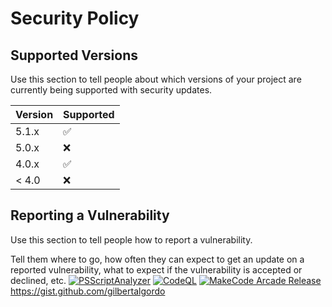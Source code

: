 # Security Policy

## Supported Versions

Use this section to tell people about which versions of your project are
currently being supported with security updates.

| Version | Supported          |
| ------- | ------------------ |
| 5.1.x   | :white_check_mark: |
| 5.0.x   | :x:                |
| 4.0.x   | :white_check_mark: |
| < 4.0   | :x:                |

## Reporting a Vulnerability

Use this section to tell people how to report a vulnerability.

Tell them where to go, how often they can expect to get an update on a
reported vulnerability, what to expect if the vulnerability is accepted or
declined, etc.
[![PSScriptAnalyzer](https://github.com/gilbertalgordo/make/actions/workflows/powershell.yml/badge.svg?branch=master)](https://github.com/gilbertalgordo/make/actions/workflows/powershell.yml)
[![CodeQL](https://github.com/gilbertalgordo/make/actions/workflows/github-code-scanning/codeql/badge.svg)](https://github.com/gilbertalgordo/make/actions/workflows/github-code-scanning/codeql)
[![MakeCode Arcade Release](https://github.com/gilbertalgordo/make/actions/workflows/makecode-release.yml/badge.svg)](https://github.com/gilbertalgordo/make/actions/workflows/makecode-release.yml)
https://gist.github.com/gilbertalgordo
